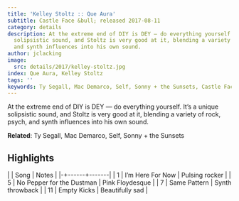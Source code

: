 ```yaml
---
title: 'Kelley Stoltz :: Que Aura'
subtitle: Castle Face &bull; released 2017-08-11
category: details
description: At the extreme end of DIY is DEY — do everything yourself. It’s a unique
  solipsistic sound, and Stoltz is very good at it, blending a variety of rock, psych,
  and synth influences into his own sound.
author: jclacking
image:
  src: details/2017/kelley-stoltz.jpg
index: Que Aura, Kelley Stoltz
tags: ''
keywords: Ty Segall, Mac Demarco, Self, Sonny + the Sunsets, Castle Face
---
```

At the extreme end of DIY is DEY — do everything yourself. It’s a unique solipsistic sound, and Stoltz is very good at it, blending a variety of rock, psych, and synth influences into his own sound.<!--more-->

**Related**: Ty Segall, Mac Demarco, Self, Sonny + the Sunsets

## Highlights

| | Song | Notes |
|-+------+-------|
| 1 | I’m Here For Now | Pulsing rocker |
| 5 | No Pepper for the Dustman | Pink Floydesque |
| 7 | Same Pattern | Synth throwback |
| 11 | Empty Kicks | Beautifully sad |

